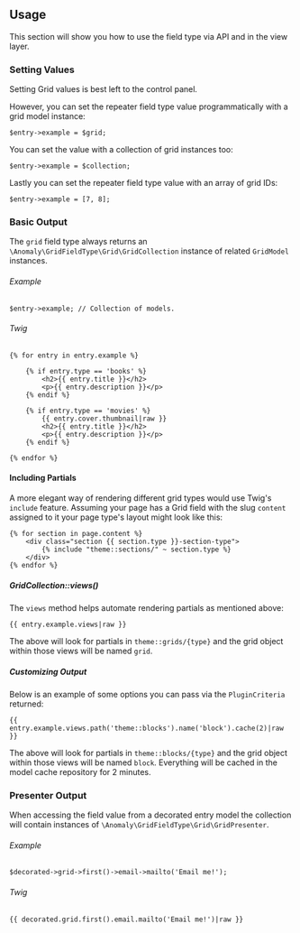 ## Usage[](#usage)

This section will show you how to use the field type via API and in the view layer.


### Setting Values[](#usage/setting-values)

Setting Grid values is best left to the control panel.

However, you can set the repeater field type value programmatically with a grid model instance:

    $entry->example = $grid;

You can set the value with a collection of grid instances too:

    $entry->example = $collection;

Lastly you can set the repeater field type value with an array of grid IDs:

    $entry->example = [7, 8];


### Basic Output[](#usage/basic-output)

The `grid` field type always returns an `\Anomaly\GridFieldType\Grid\GridCollection` instance of related `GridModel` instances.

###### Example

    $entry->example; // Collection of models.

###### Twig

    {% for entry in entry.example %}

        {% if entry.type == 'books' %}
            <h2>{{ entry.title }}</h2>
            <p>{{ entry.description }}</p>
        {% endif %}

        {% if entry.type == 'movies' %}
            {{ entry.cover.thumbnail|raw }}
            <h2>{{ entry.title }}</h2>
            <p>{{ entry.description }}</p>
        {% endif %}

    {% endfor %}


#### Including Partials[](#usage/basic-output/including-partials)

A more elegant way of rendering different grid types would use Twig's `include` feature. Assuming your page has a Grid field with the slug `content` assigned to it your page type's layout might look like this:

    {% for section in page.content %}
        <div class="section {{ section.type }}-section-type">
            {% include "theme::sections/" ~ section.type %}
        </div>
    {% endfor %}


##### GridCollection::views()[](#usage/basic-output/including-partials/gridcollection-views)

The `views` method helps automate rendering partials as mentioned above:

`{{ entry.example.views|raw }}`

The above will look for partials in `theme::grids/{type}` and the grid object within those views will be named `grid`.


##### Customizing Output[](#usage/basic-output/including-partials/customizing-output)

Below is an example of some options you can pass via the `PluginCriteria` returned:

`{{ entry.example.views.path('theme::blocks').name('block').cache(2)|raw }}`

The above will look for partials in `theme::blocks/{type}` and the grid object within those views will be named `block`. Everything will be cached in the model cache repository for 2 minutes.


### Presenter Output[](#usage/presenter-output)

When accessing the field value from a decorated entry model the collection will contain instances of `\Anomaly\GridFieldType\Grid\GridPresenter`.

###### Example

    $decorated->grid->first()->email->mailto('Email me!');

###### Twig

    {{ decorated.grid.first().email.mailto('Email me!')|raw }}
